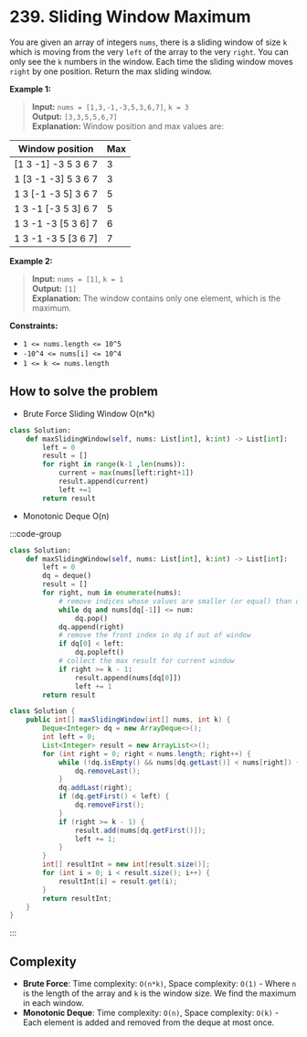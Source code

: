 # 239. Sliding Window Maximum

<Badge type="danger" text="Hard" /> [<Badge type="info" text="LeetCode" />](https://leetcode.com/problems/sliding-window-maximum/)

You are given an array of integers `nums`, there is a sliding window of size `k` which is moving from the very `left` of the array to the very `right`. You can only see the `k` numbers in the window. Each time the sliding window moves `right` by one position. Return the max sliding window.

**Example 1:**
> **Input:** `nums = [1,3,-1,-3,5,3,6,7]`, `k = 3`  
> **Output:** `[3,3,5,5,6,7]`  
> **Explanation:** Window position and max values are:

| Window position | Max |
|----------------|-----|
| [1  3  -1] -3  5  3  6  7 | 3 |
| 1 [3  -1  -3] 5  3  6  7 | 3 |
| 1  3 [-1  -3  5] 3  6  7 | 5 |
| 1  3  -1 [-3  5  3] 6  7 | 5 |
| 1  3  -1  -3 [5  3  6] 7 | 6 |
| 1  3  -1  -3  5 [3  6  7] | 7 |

**Example 2:**
> **Input:** `nums = [1]`, `k = 1`  
> **Output:** `[1]`  
> **Explanation:** The window contains only one element, which is the maximum.

**Constraints:**
- `1 <= nums.length <= 10^5`
- `-10^4 <= nums[i] <= 10^4`
- `1 <= k <= nums.length`


## How to solve the problem

- Brute Force Sliding Window O(n*k)

```python
class Solution:
    def maxSlidingWindow(self, nums: List[int], k:int) -> List[int]:
        left = 0
        result = []
        for right in range(k-1 ,len(nums)):
            current = max(nums[left:right+1])
            result.append(current)
            left +=1
        return result
```

- Monotonic Deque O(n)

:::code-group

```python
class Solution:
    def maxSlidingWindow(self, nums: List[int], k:int) -> List[int]:
        left = 0
        dq = deque()
        result = []
        for right, num in enumerate(nums):
            # remove indices whose values are smaller (or equal) than current num
            while dq and nums[dq[-1]] <= num:
                dq.pop()
            dq.append(right)
            # remove the front index in dq if out of window
            if dq[0] < left:
                dq.popleft()
            # collect the max result for current window
            if right >= k - 1:
                result.append(nums[dq[0]])
                left += 1
        return result
```

```Java
class Solution {
    public int[] maxSlidingWindow(int[] nums, int k) {
        Deque<Integer> dq = new ArrayDeque<>();
        int left = 0;
        List<Integer> result = new ArrayList<>();
        for (int right = 0; right < nums.length; right++) {
            while (!dq.isEmpty() && nums[dq.getLast()] < nums[right]) {
                dq.removeLast();
            }
            dq.addLast(right);
            if (dq.getFirst() < left) {
                dq.removeFirst();
            }
            if (right >= k - 1) {
                result.add(nums[dq.getFirst()]);
                left += 1;
            }
        }
        int[] resultInt = new int[result.size()];
        for (int i = 0; i < result.size(); i++) {
            resultInt[i] = result.get(i);
        }
        return resultInt;
    }
}
```
:::

## Complexity
- **Brute Force**: Time complexity: `O(n*k)`, Space complexity: `O(1)` - Where `n` is the length of the array and `k` is the window size. We find the maximum in each window.
- **Monotonic Deque**: Time complexity: `O(n)`, Space complexity: `O(k)` - Each element is added and removed from the deque at most once.